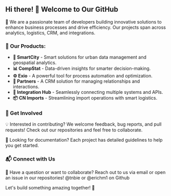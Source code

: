 ## Hi there! 👋 Welcome to Our GitHub

🚀 We are a passionate team of developers building innovative solutions to enhance business processes and drive efficiency. Our projects span across analytics, logistics, CRM, and integrations.

### 🌟 Our Products:
- **🌆 SmartCity** - Smart solutions for urban data management and geospatial analytics.
- **📊 CompStat** - Data-driven insights for smarter decision-making.
- **⚙️ Exio** - A powerful tool for process automation and optimization.
- **🤝 Partners** - A CRM solution for managing relationships and interactions.
- **🔗 Integration Hub** - Seamlessly connecting multiple systems and APIs.
- **📦 CN Imports** - Streamlining import operations with smart logistics.

### 🚀 Get Involved
💡 Interested in contributing? We welcome feedback, bug reports, and pull requests! Check out our repositories and feel free to collaborate.

📖 Looking for documentation? Each project has detailed guidelines to help you get started. 

### 📬 Connect with Us
📧 Have a question or want to collaborate? Reach out to us via email or open an issue in our repositories!
@tnbie or @erichm1 on Github

Let's build something amazing together! 🚀
